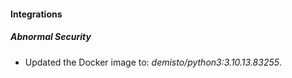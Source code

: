 #### Integrations
##### Abnormal Security
- Updated the Docker image to: *demisto/python3:3.10.13.83255*.
